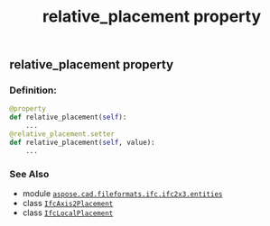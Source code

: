 ﻿---
title: relative_placement property
second_title: Aspose.CAD for Python via .NET API References
description: 
type: docs
weight: 70
url: /python-net/aspose.cad.fileformats.ifc.ifc2x3.entities/ifclocalplacement/relative_placement/
is_root: false
---

## relative_placement property

### Definition:
```python
@property
def relative_placement(self):
    ...
@relative_placement.setter
def relative_placement(self, value):
    ...
```

### See Also
* module [`aspose.cad.fileformats.ifc.ifc2x3.entities`](../../)
* class [`IfcAxis2Placement`](/cad/python-net/aspose.cad.fileformats.ifc.ifc2x3.types/ifcaxis2placement)
* class [`IfcLocalPlacement`](/cad/python-net/aspose.cad.fileformats.ifc.ifc2x3.entities/ifclocalplacement)
